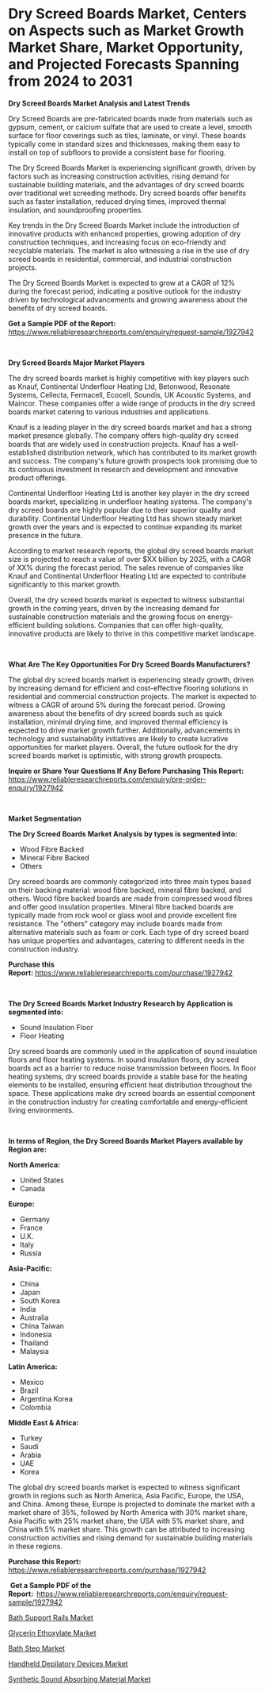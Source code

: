 <p><h1>Dry Screed Boards Market, Centers on Aspects such as Market Growth Market Share, Market Opportunity, and Projected Forecasts Spanning from 2024 to 2031</h1></p><p><strong>Dry Screed Boards Market Analysis and Latest Trends</strong></p>
<p><p>Dry Screed Boards are pre-fabricated boards made from materials such as gypsum, cement, or calcium sulfate that are used to create a level, smooth surface for floor coverings such as tiles, laminate, or vinyl. These boards typically come in standard sizes and thicknesses, making them easy to install on top of subfloors to provide a consistent base for flooring.</p><p>The Dry Screed Boards Market is experiencing significant growth, driven by factors such as increasing construction activities, rising demand for sustainable building materials, and the advantages of dry screed boards over traditional wet screeding methods. Dry screed boards offer benefits such as faster installation, reduced drying times, improved thermal insulation, and soundproofing properties.</p><p>Key trends in the Dry Screed Boards Market include the introduction of innovative products with enhanced properties, growing adoption of dry construction techniques, and increasing focus on eco-friendly and recyclable materials. The market is also witnessing a rise in the use of dry screed boards in residential, commercial, and industrial construction projects.</p><p>The Dry Screed Boards Market is expected to grow at a CAGR of 12% during the forecast period, indicating a positive outlook for the industry driven by technological advancements and growing awareness about the benefits of dry screed boards.</p></p>
<p><strong>Get a Sample PDF of the Report:&nbsp;</strong> <a href="https://www.reliableresearchreports.com/enquiry/request-sample/1927942">https://www.reliableresearchreports.com/enquiry/request-sample/1927942</a></p>
<p>&nbsp;</p>
<p><strong>Dry Screed Boards Major Market Players</strong></p>
<p><p>The dry screed boards market is highly competitive with key players such as Knauf, Continental Underfloor Heating Ltd, Betonwood, Resonate Systems, Cellecta, Fermacell, Ecocell, Soundis, UK Acoustic Systems, and Maincor. These companies offer a wide range of products in the dry screed boards market catering to various industries and applications.</p><p>Knauf is a leading player in the dry screed boards market and has a strong market presence globally. The company offers high-quality dry screed boards that are widely used in construction projects. Knauf has a well-established distribution network, which has contributed to its market growth and success. The company's future growth prospects look promising due to its continuous investment in research and development and innovative product offerings.</p><p>Continental Underfloor Heating Ltd is another key player in the dry screed boards market, specializing in underfloor heating systems. The company's dry screed boards are highly popular due to their superior quality and durability. Continental Underfloor Heating Ltd has shown steady market growth over the years and is expected to continue expanding its market presence in the future.</p><p>According to market research reports, the global dry screed boards market size is projected to reach a value of over $XX billion by 2025, with a CAGR of XX% during the forecast period. The sales revenue of companies like Knauf and Continental Underfloor Heating Ltd are expected to contribute significantly to this market growth.</p><p>Overall, the dry screed boards market is expected to witness substantial growth in the coming years, driven by the increasing demand for sustainable construction materials and the growing focus on energy-efficient building solutions. Companies that can offer high-quality, innovative products are likely to thrive in this competitive market landscape.</p></p>
<p>&nbsp;</p>
<p><strong>What Are The Key Opportunities For Dry Screed Boards Manufacturers?</strong></p>
<p><p>The global dry screed boards market is experiencing steady growth, driven by increasing demand for efficient and cost-effective flooring solutions in residential and commercial construction projects. The market is expected to witness a CAGR of around 5% during the forecast period. Growing awareness about the benefits of dry screed boards such as quick installation, minimal drying time, and improved thermal efficiency is expected to drive market growth further. Additionally, advancements in technology and sustainability initiatives are likely to create lucrative opportunities for market players. Overall, the future outlook for the dry screed boards market is optimistic, with strong growth prospects.</p></p>
<p><strong>Inquire or Share Your Questions If Any Before Purchasing This Report:</strong> <a href="https://www.reliableresearchreports.com/enquiry/pre-order-enquiry/1927942">https://www.reliableresearchreports.com/enquiry/pre-order-enquiry/1927942</a></p>
<p>&nbsp;</p>
<p><strong>Market Segmentation</strong></p>
<p><strong>The Dry Screed Boards Market Analysis by types is segmented into:</strong></p>
<p><ul><li>Wood Fibre Backed</li><li>Mineral Fibre Backed</li><li>Others</li></ul></p>
<p><p>Dry screed boards are commonly categorized into three main types based on their backing material: wood fibre backed, mineral fibre backed, and others. Wood fibre backed boards are made from compressed wood fibres and offer good insulation properties. Mineral fibre backed boards are typically made from rock wool or glass wool and provide excellent fire resistance. The "others" category may include boards made from alternative materials such as foam or cork. Each type of dry screed board has unique properties and advantages, catering to different needs in the construction industry.</p></p>
<p><strong>Purchase this Report:&nbsp;</strong><a href="https://www.reliableresearchreports.com/purchase/1927942">https://www.reliableresearchreports.com/purchase/1927942</a></p>
<p>&nbsp;</p>
<p><strong>The Dry Screed Boards Market Industry Research by Application is segmented into:</strong></p>
<p><ul><li>Sound Insulation Floor</li><li>Floor Heating</li></ul></p>
<p><p>Dry screed boards are commonly used in the application of sound insulation floors and floor heating systems. In sound insulation floors, dry screed boards act as a barrier to reduce noise transmission between floors. In floor heating systems, dry screed boards provide a stable base for the heating elements to be installed, ensuring efficient heat distribution throughout the space. These applications make dry screed boards an essential component in the construction industry for creating comfortable and energy-efficient living environments.</p></p>
<p>&nbsp;</p>
<p><strong>In terms of Region, the Dry Screed Boards Market Players available by Region are:</strong></p>
<p>
    <p> <strong> North America: </strong>
        <ul>
            <li>United States</li>
            <li>Canada</li>
        </ul>
        </p> 
    <p> <strong> Europe: </strong>
        <ul>
            <li>Germany</li>
            <li>France</li>
            <li>U.K.</li>
            <li>Italy</li>
            <li>Russia</li>
        </ul>
        </p> 
    <p> <strong> Asia-Pacific: </strong>
        <ul>
            <li>China</li>
            <li>Japan</li>
            <li>South Korea</li>
            <li>India</li>
            <li>Australia</li>
            <li>China Taiwan</li>
            <li>Indonesia</li>
            <li>Thailand</li>
            <li>Malaysia</li>
        </ul>
        </p> 
    <p> <strong> Latin America: </strong>
        <ul>
            <li>Mexico</li>
            <li>Brazil</li>
            <li>Argentina Korea</li>
            <li>Colombia</li>
        </ul>
        </p> 
    <p> <strong> Middle East & Africa: </strong>
        <ul>
            <li>Turkey</li>
            <li>Saudi</li>
            <li>Arabia</li>
            <li>UAE</li>
            <li>Korea</li>
        </ul>
    </p>
    </p>
<p><p>The global dry screed boards market is expected to witness significant growth in regions such as North America, Asia Pacific, Europe, the USA, and China. Among these, Europe is projected to dominate the market with a market share of 35%, followed by North America with 30% market share, Asia Pacific with 25% market share, the USA with 5% market share, and China with 5% market share. This growth can be attributed to increasing construction activities and rising demand for sustainable building materials in these regions.</p></p>
<p><strong>Purchase this Report: </strong><a href="https://www.reliableresearchreports.com/purchase/1927942">https://www.reliableresearchreports.com/purchase/1927942</a></p>
<p>&nbsp;<strong>Get a Sample PDF of the Report:&nbsp;&nbsp;</strong><a href="https://www.reliableresearchreports.com/enquiry/request-sample/1927942">https://www.reliableresearchreports.com/enquiry/request-sample/1927942</a></p>
<p><strong></strong></p>
<p><p><a href="https://view.publitas.com/reportprime-1/bath-support-rails-market-size-global-industry-overview-market-segmentation-and-forecast-2024-to-2031/">Bath Support Rails Market</a></p><p><a href="https://extreme-scabiosa-c81.notion.site/Glycerin-Ethoxylate-Market-Furnish-Information-about-Market-Size-Market-Share-Market-Dynamics-and-a893b7f539854cecb63ef282e3ce5295">Glycerin Ethoxylate Market</a></p><p><a href="https://view.publitas.com/reportprime-1/bath-step-market-size-growth-outlook-from-2024-to-2031-projecting-at-markets-trends-analysis-by-application-regional-outlook-and-revenue/">Bath Step Market</a></p><p><a href="https://adventurous-uranium-ef9.notion.site/Handheld-Depilatory-Devices-Market-Research-Report-Provides-thorough-Industry-Overview-which-offers-7ea950128adc415a853580ba4bc8cb1a">Handheld Depilatory Devices Market</a></p><p><a href="https://carnation-joke-41f.notion.site/Synthetic-Sound-Absorbing-Material-Market-Growth-Market-Trends-COVID-19-Impact-and-Forecasts-for--c28ea98733fd41c18d43de838dc52d28">Synthetic Sound Absorbing Material Market</a></p></p>